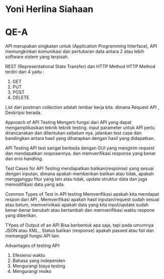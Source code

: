 # Yoni Herlina Siahaan


# QE-A

API merupakan singkatan untuk (Application Programming Interface), API memungkinkan komunikasi dan pertukaran data antara 2 atau lebih software sistem yang terpisah.

REST (Representational State Transfer) dan HTTP Method
HTTP Method terdiri dari 4 yaitu :
1. GET 
2. PUT
3. POST
4. DELETE

List dari postman collection adalah lembar kerja kita. dimana Request API , Deskripsi berada.

Approach of API Testing
Mengerti fungsi dari API yang dapat mengamplikasikan teknik teknik testing. input parameter untuk API perlu dirancanakan dan ditentukan sebelum nya. jalankan test case dan bandingkan antara hasil yang diharapkan dengan hasil yang didapatkan.

API Testing
API test sangat berbeda dengan GUI yang mengirim request dan mendapatkan resposennya. dan memverifikasi response yang benar dan erro handling.

Test Cases for API Testing
mendapatkan balikan(response) yang sesuai dengan inputan, dimana apakah memberikan balikan atau tidak, apakah mengganggu fitur yang lain atau tidak, update struktur data dan juga memodifikasi data yang ada.

Common Types of Test in API testing
Memverifikasi apakah kita mendapat respon dari API , Memverifikasi apakah hasil inputan/request sudah sesuai atau belum, memverivikasi apakah data yang kita input/update sudah benar-benar berubah atau bertambah dan memverifikasi waktu respone yang diberikan.

TYpes of Output of an API
Bisa berbentuk apa saja, tapi pada umumnya JSON atau XML., Status balikan (response) apakah passed atau fail dan memanggil fungsi API lain.

Advantages of testing API:
1. Efesiensi waktu
2. Bahasa yang independen
3. Mengurangi biaya testing
4. Mengurangi resiko

